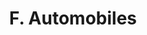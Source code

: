 ---
title: "F. Automobiles"
url: /wingersheim-les-quatre-bans/f-automobiles/
shop: Autowerkstatt
---